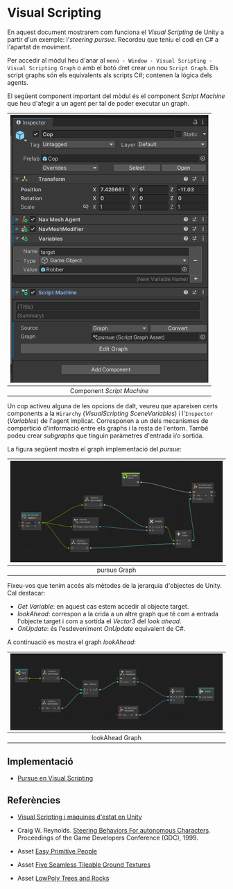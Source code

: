 # Visual Scripting

En aquest document mostrarem com funciona el *Visual Scripting* de Unity a partir d'un exemple: l'*steering pursue*. Recordeu que teniu el codi en C# a l'apartat de moviment.

Per accedir al mòdul heu d'anar al `menú - Window - Visual Scripting - Visual Scripting Graph` o amb el botó dret crear un nou `Script Graph`. Els script graphs són els equivalents als scripts C#; contenen la lògica dels agents.

El següent component important del mòdul és el component *Script Machine* que heu d'afegir a un agent per tal de poder executar un graph.

|![](figures/copInspector.png)|
|:--:| 
| Component *Script Machine* |

Un cop activeu alguna de les opcions de dalt, veureu que apareixen certs components a la `Hirarchy` (*VisualScripting SceneVariables*) i l'`Inspector` (*Variables*) de l'agent implicat. Corresponen a un dels mecanismes de compartició d'informació entre els graphs i la resta de l'entorn. També podeu crear *subgraphs* que tinguin paràmetres d'entrada i/o sortida.

La figura següent mostra el graph implementació del *pursue*:

|![](figures/pursue.png)|
|:--:| 
| pursue Graph |

Fixeu-vos que tenim accés als mètodes de la jerarquia d'objectes de Unity. Cal destacar:
- *Get Variable*: en aquest cas estem accedir al objecte target.
- *lookAhead*: correspon a la crida a un altre graph que té com a entrada l'objecte target i com a sortida el *Vector3* del *look ahead*.
- *OnUpdate*: és l'esdeveniment *OnUpdate* equivalent de C#.

A continuació es mostra el graph *lookAhead*:

|![](figures/lookAhead.png)|
|:--:| 
| lookAhead Graph |

## Implementació

- [Pursue en Visual Scripting](demos/vs.unitypackage)

## Referències

- [Visual Scripting i màquines d'estat en Unity](https://docs.unity3d.com/Packages/com.unity.visualscripting@1.9/manual/index.html)

- Craig W. Reynolds. [Steering Behaviors For autonomous Characters](http://www.red3d.com/cwr/papers/1999/gdc99steer.pdf). Proceedings of the Game Developers Conference (GDC), 1999.

- Asset [Easy Primitive People](https://assetstore.unity.com/packages/3d/characters/easy-primitive-people-161846)

- Asset [Five Seamless Tileable Ground Textures](https://assetstore.unity.com/packages/2d/textures-materials/floors/five-seamless-tileable-ground-textures-57060)

- Asset [LowPoly Trees and Rocks](https://assetstore.unity.com/packages/3d/vegetation/lowpoly-trees-and-rocks-88376)
